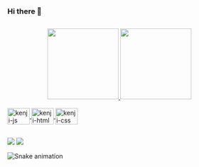 ### Hi there 👋

##

<div align="center">
  <a href="https://github.com/iwatanikenji" target="_blank">
  <img height="160em" src="https://github-readme-stats.vercel.app/api?username=iwatanikenji&show_icons=true&theme=apprentice&include_all_commits=true&count_private=true"/>
  <img height="160em" src="https://github-readme-stats.vercel.app/api/top-langs/?username=iwatanikenji&layout=compact&langs_count=7&theme=apprentice "/>
</div>
  
<div style="display: inline_block"><br>
  <img align="center" alt="kenji-js" height="37,5" width="50" src="https://cdn.jsdelivr.net/gh/devicons/devicon/icons/javascript/javascript-plain.svg" />
  <img align="center" alt="kenji-html" height="37,5" width="50" src="https://cdn.jsdelivr.net/gh/devicons/devicon/icons/html5/html5-plain.svg" />
  <img align="center" alt="kenji-css" height="37,5" width="50"  src="https://cdn.jsdelivr.net/gh/devicons/devicon/icons/css3/css3-plain.svg" />
</div>
  
  ##
  
<div> 
  <a href = "mailto:kleversonkenji@gmail.com"><img src="https://img.shields.io/badge/Gmail-D14836?style=for-the-badge&logo=gmail&logoColor=white" target="_blank"></a>
  <a href="https://instagram.com/kleverson.iwatani" target="_blank"><img src="https://img.shields.io/badge/-Instagram-%23E4405F?style=for-the-badge&logo=instagram&logoColor=white" target="_blank"></a>
 
  ![Snake animation](https://github.com/iwatanikenji/iwatanikenji/blob/output/github-contribution-grid-snake.svg)
</div>

<!--
Here are some ideas to get you started:

- 🔭 I’m currently working on ...
- 🌱 I’m currently learning 
- 👯 I’m looking to collaborate on ...
- 🤔 I’m looking for help with ...
- 💬 Ask me about ...
- 📫 How to reach me: ...
- 😄 Pronouns: ...
- ⚡ Fun fact: ...
-->
